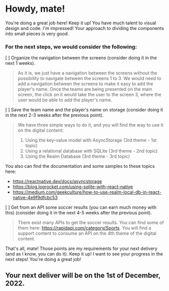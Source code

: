 # Howdy, mate!
You're doing a great job here! Keep it up!
You have much talent to visual design and code. I'm impressed!
Your approach to dividing the components into small pieces is very good.

### For the next steps, we would consider the following:
[ ] Organize the navigation between the screens (consider doing it in the next 1 weeks).
> As it is, we just have a navigation between the screens without the possibility to navigate between the screens 1 to 3. We would need to add a navigation between the screens to make it easy to add the player's name.
> Once the teams are being presented on the main screen, the click on it would take the user to the screen 3, where the user would be able to add the player's name.

[ ] Save the team name and the player's name on storage (consider doing it in the next 2-3 weeks after the previous point).
> We have three simple ways to do it, and you will find the way to use it on the digital content:
> 1. Using the key-value model with AsyncStorage (3rd theme - 1st topic)
> 2. Using a relational database with SQLite (3rd theme - 2nd topic)
> 3. Using the Realm Database (3rd theme - 3rd topic)

You also can find the documentation and some samples to these topics here:
- https://reactnative.dev/docs/asyncstorage
- https://blog.logrocket.com/using-sqlite-with-react-native
- https://medium.com/geekculture/how-to-use-realm-local-db-in-react-native-4e9f9dfcbc53

[ ] Get from an API some soccer results (you can earn much money with this) (consider doing it in the next 4-5 weeks after the previous point).
> There exist many APIs to get the soccer results. You can find some of them here: https://rapidapi.com/category/Sports.
> You will find a support content to consume an API on the 4th theme of the digital content.

That's all, mate! Those points are my requirements for your next delivery (and as I know, you can do it). Keep it up!
I want to see your progress in the next steps! You're doing a great job!

## Your next deliver will be on the 1st of December, 2022.